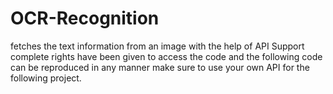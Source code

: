 # OCR-Recognition
fetches the text information from an image with the help of API Support 
complete rights have been given to access the code and the following code can be reproduced in any 
manner make sure to use your own API for the following project.